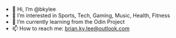- 👋 Hi, I’m @bkylee
- 👀 I’m interested in Sports, Tech, Gaming, Music, Health, Fitness 
- 🌱 I’m currently learning from the Odin Project
- 📫 How to reach me: brian.ky.lee@outlook.com

<!---
bkylee/bkylee is a ✨ special ✨ repository because its `README.md` (this file) appears on your GitHub profile.
You can click the Preview link to take a look at your changes.
--->
